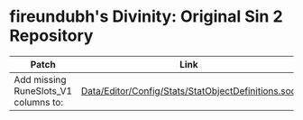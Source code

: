 # fireundubh's Divinity: Original Sin 2 Repository

Patch | Link
--- | ---
Add missing RuneSlots_V1 columns to: | [Data/Editor/Config/Stats/StatObjectDefinitions.sod](https://raw.githubusercontent.com/fireundubh/divinity-os2-mods/5f08ed89c68a11cfe48c860d470ea06ebc2b5c60/Data/Editor/Config/Stats/StatObjectDefinitions.sod)
